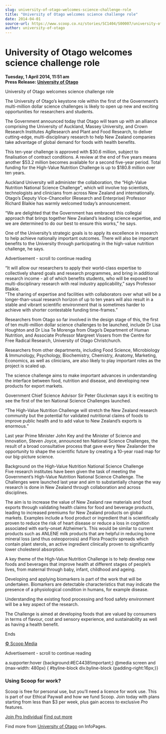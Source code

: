 ```yaml
---
slug: university-of-otago-welcomes-science-challenge-role
title: "University of Otago welcomes science challenge role"
date: 2014-04-01
source-url: https://www.scoop.co.nz/stories/SC1404/S00007/university-of-otago-welcomes-science-challenge-role.htm
author: university-of-otago
---
```

University of Otago welcomes science challenge role
===================================================

**Tuesday, 1 April 2014, 11:51 am**  
**Press Release: [University of Otago](https://info.scoop.co.nz/University_of_Otago)**

University of Otago welcomes science challenge role

  
The University of Otago’s keystone role within the first of the Government’s multi-million dollar science challenges is likely to open up new and exciting opportunities for researchers and students.

The Government announced today that Otago will team up with an alliance comprising the University of Auckland, Massey University, and Crown Research Institutes AgResearch and Plant and Food Research, to deliver cutting-edge, multi-disciplinary research to help New Zealand companies take advantage of global demand for foods with health benefits.

This ten-year challenge is approved with $30.6 million, subject to finalisation of contract conditions. A review at the end of five years means another $53.2 million becomes available for a second five-year period. Total funding for the High-Value Nutrition Challenge is up to $180.8 million over ten years.

Auckland University will administer the collaboration, the “High-Value Nutrition National Science Challenge”, which will involve top scientists, technologists and clinicians from across New Zealand and internationally.  
Otago’s Deputy Vice-Chancellor (Research and Enterprise) Professor Richard Blaikie has warmly welcomed today’s announcement.

“We are delighted that the Government has embraced this collegial approach that brings together New Zealand’s leading science expertise, and we are determined to do our best to ensure this works,” he says.

One of the University’s strategic goals is to apply its excellence in research to help achieve nationally important outcomes. There will also be important benefits to the University through participating in the high-value nutrition challenge, he says.

Advertisement - scroll to continue reading





“It will allow our researchers to apply their world-class expertise to collectively shared goals and research programmes, and bring in additional research income - all of which benefits students, who will be exposed to multi-disciplinary research with real industry applicability,” says Professor Blaikie.  
“The sharing of expertise and facilities with collaborators over what will be a longer-than-usual research horizon of up to ten years will also result in a stable and vibrant scientific environment that is sometimes harder to achieve with shorter contestable funding time-frames.”

Researchers from Otago so far involved in the design stage of this, the first of ten multi-million dollar science challenges to be launched, include Dr Lisa Houghton and Dr Lisa Te Morenga from Otago’s Department of Human Nutrition, and Associate Professor Margreet Vissers from the Centre for Free Radical Research, University of Otago Christchurch.

Researchers from other departments, including Food Science, Microbiology & Immunology, Psychology, Biochemistry, Chemistry, Anatomy, Marketing, Economics, as well as clinicians, are also likely to play important roles as the project is scaled up.

The science challenge aims to make important advances in understanding the interface between food, nutrition and disease, and developing new products for export markets.

Government Chief Science Advisor Sir Peter Gluckman says it is exciting to see the first of the ten National Science Challenges launched.

“The High-Value Nutrition Challenge will stretch the New Zealand research community but the potential for validated nutritional claims of foods to improve public health and to add value to New Zealand’s exports is enormous.”

Last year Prime Minister John Key and the Minister of Science and Innovation, Steven Joyce, announced ten National Science Challenges, the result of a broad consultative process that gave every New Zealander the opportunity to shape the scientific future by creating a 10-year road map for our big-picture science.

Background on the High-Value Nutrition National Science Challenge  
Five research institutes have been given the task of meeting the Government’s High-Value Nutrition National Science Challenge. The Challenges were launched last year and aim to substantially change the way research is done in New Zealand through collaboration and across disciplines.

The aim is to increase the value of New Zealand raw materials and food exports through validating health claims for food and beverage products, leading to increased premiums for New Zealand products on global markets. Examples include a food product or ingredient that is scientifically proven to reduce the risk of heart disease or reduce a loss in cognition associated with early-onset Alzheimer’s. This would be similar to current products such as ANLENE milk products that are helpful in reducing bone mineral loss (and thus osteoporosis) and Flora Proactiv spreads which contain plant sterols, an active ingredient clinically proven to significantly lower cholesterol absorption.

A key theme of the High-Value Nutrition Challenge is to help develop new foods and beverages that improve health at different stages of people’s lives, from maternal through baby, infant, childhood and ageing.

Developing and applying biomarkers is part of the work that will be undertaken. Biomarkers are detectable characteristics that may indicate the presence of a physiological condition in humans, for example disease.

Understanding the existing food processing and food safety environment will be a key aspect of the research.

The Challenge is aimed at developing foods that are valued by consumers in terms of flavour, cost and sensory experience, and sustainability as well as having a health benefit.

Ends

[© Scoop Media](http://www.scoop.co.nz/about/terms.html)  

Advertisement - scroll to continue reading



a.supporter:hover {background:#EC4438!important;} @media screen and (max-width: 480px) { #byline-block div.byline-block {padding-right:16px;}}

### Using Scoop for work?

Scoop is free for personal use, but you’ll need a licence for work use. This is part of our Ethical Paywall and how we fund Scoop. Join today with plans starting from less than $3 per week, plus gain access to exclusive _Pro_ features.  
  
[Join Pro Individual](https://pro.scoop.co.nz/Individual/?from=ProIn24) [Find out more](https://pro.scoop.co.nz/using-scoop-for-work/?from=ProIn24)

Find more from [University of Otago](https://info.scoop.co.nz/University_of_Otago) on InfoPages.